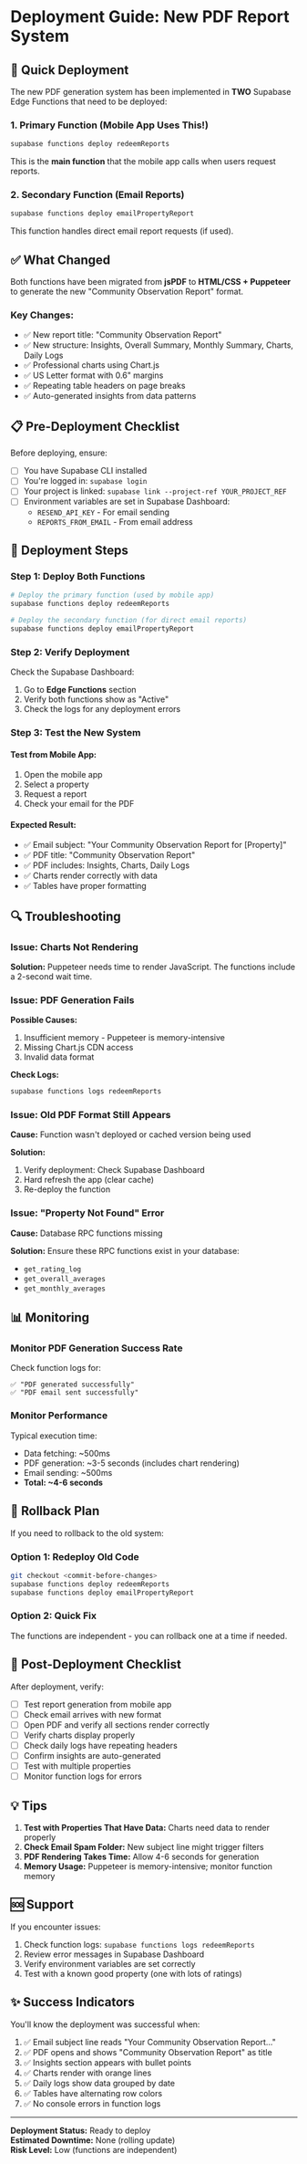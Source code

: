 # Deployment Guide: New PDF Report System

## 🚀 Quick Deployment

The new PDF generation system has been implemented in **TWO** Supabase Edge Functions that need to be deployed:

### 1. Primary Function (Mobile App Uses This!)
```bash
supabase functions deploy redeemReports
```
This is the **main function** that the mobile app calls when users request reports.

### 2. Secondary Function (Email Reports)
```bash
supabase functions deploy emailPropertyReport
```
This function handles direct email report requests (if used).

## ✅ What Changed

Both functions have been migrated from **jsPDF** to **HTML/CSS + Puppeteer** to generate the new "Community Observation Report" format.

### Key Changes:
- ✅ New report title: "Community Observation Report"
- ✅ New structure: Insights, Overall Summary, Monthly Summary, Charts, Daily Logs
- ✅ Professional charts using Chart.js
- ✅ US Letter format with 0.6" margins
- ✅ Repeating table headers on page breaks
- ✅ Auto-generated insights from data patterns

## 📋 Pre-Deployment Checklist

Before deploying, ensure:

- [ ] You have Supabase CLI installed
- [ ] You're logged in: `supabase login`
- [ ] Your project is linked: `supabase link --project-ref YOUR_PROJECT_REF`
- [ ] Environment variables are set in Supabase Dashboard:
  - `RESEND_API_KEY` - For email sending
  - `REPORTS_FROM_EMAIL` - From email address

## 🎯 Deployment Steps

### Step 1: Deploy Both Functions
```bash
# Deploy the primary function (used by mobile app)
supabase functions deploy redeemReports

# Deploy the secondary function (for direct email reports)
supabase functions deploy emailPropertyReport
```

### Step 2: Verify Deployment
Check the Supabase Dashboard:
1. Go to **Edge Functions** section
2. Verify both functions show as "Active"
3. Check the logs for any deployment errors

### Step 3: Test the New System

#### Test from Mobile App:
1. Open the mobile app
2. Select a property
3. Request a report
4. Check your email for the PDF

#### Expected Result:
- ✅ Email subject: "Your Community Observation Report for [Property]"
- ✅ PDF title: "Community Observation Report"
- ✅ PDF includes: Insights, Charts, Daily Logs
- ✅ Charts render correctly with data
- ✅ Tables have proper formatting

## 🔍 Troubleshooting

### Issue: Charts Not Rendering
**Solution:** Puppeteer needs time to render JavaScript. The functions include a 2-second wait time.

### Issue: PDF Generation Fails
**Possible Causes:**
1. Insufficient memory - Puppeteer is memory-intensive
2. Missing Chart.js CDN access
3. Invalid data format

**Check Logs:**
```bash
supabase functions logs redeemReports
```

### Issue: Old PDF Format Still Appears
**Cause:** Function wasn't deployed or cached version being used

**Solution:**
1. Verify deployment: Check Supabase Dashboard
2. Hard refresh the app (clear cache)
3. Re-deploy the function

### Issue: "Property Not Found" Error
**Cause:** Database RPC functions missing

**Solution:**
Ensure these RPC functions exist in your database:
- `get_rating_log`
- `get_overall_averages`
- `get_monthly_averages`

## 📊 Monitoring

### Monitor PDF Generation Success Rate

Check function logs for:
```
✅ "PDF generated successfully"
✅ "PDF email sent successfully"
```

### Monitor Performance

Typical execution time:
- Data fetching: ~500ms
- PDF generation: ~3-5 seconds (includes chart rendering)
- Email sending: ~500ms
- **Total: ~4-6 seconds**

## 🔄 Rollback Plan

If you need to rollback to the old system:

### Option 1: Redeploy Old Code
```bash
git checkout <commit-before-changes>
supabase functions deploy redeemReports
supabase functions deploy emailPropertyReport
```

### Option 2: Quick Fix
The functions are independent - you can rollback one at a time if needed.

## 📝 Post-Deployment Checklist

After deployment, verify:

- [ ] Test report generation from mobile app
- [ ] Check email arrives with new format
- [ ] Open PDF and verify all sections render correctly
- [ ] Verify charts display properly
- [ ] Check daily logs have repeating headers
- [ ] Confirm insights are auto-generated
- [ ] Test with multiple properties
- [ ] Monitor function logs for errors

## 💡 Tips

1. **Test with Properties That Have Data:** Charts need data to render properly
2. **Check Email Spam Folder:** New subject line might trigger filters
3. **PDF Rendering Takes Time:** Allow 4-6 seconds for generation
4. **Memory Usage:** Puppeteer is memory-intensive; monitor function memory

## 🆘 Support

If you encounter issues:

1. Check function logs: `supabase functions logs redeemReports`
2. Review error messages in Supabase Dashboard
3. Verify environment variables are set correctly
4. Test with a known good property (one with lots of ratings)

## ✨ Success Indicators

You'll know the deployment was successful when:

1. ✅ Email subject line reads "Your Community Observation Report..."
2. ✅ PDF opens and shows "Community Observation Report" as title
3. ✅ Insights section appears with bullet points
4. ✅ Charts render with orange lines
5. ✅ Daily logs show data grouped by date
6. ✅ Tables have alternating row colors
7. ✅ No console errors in function logs

---

**Deployment Status:** Ready to deploy  
**Estimated Downtime:** None (rolling update)  
**Risk Level:** Low (functions are independent)


